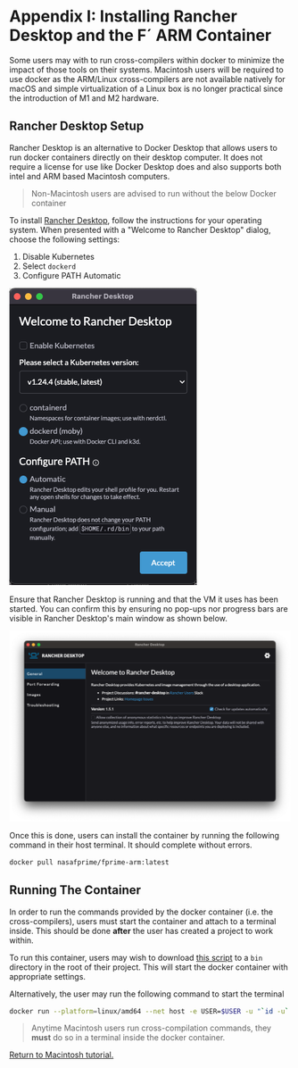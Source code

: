 # Appendix I: Installing Rancher Desktop and the F´ ARM Container

Some users may with to run cross-compilers within docker to minimize the impact of those tools on their systems. Macintosh users will be required to use docker as the ARM/Linux cross-compilers are not available natively for macOS and simple virtualization of a Linux box is no longer practical since the introduction of M1 and M2 hardware.

## Rancher Desktop Setup

Rancher Desktop is an alternative to Docker Desktop that allows users to run docker containers directly on their desktop  computer. It does not require a license for use like Docker Desktop does and also supports both intel and ARM based  Macintosh computers.

> Non-Macintosh users are advised to run without the below Docker container

To install [Rancher Desktop](https://rancherdesktop.io/), follow the instructions for your operating system. When presented with a "Welcome to Rancher Desktop" dialog, choose the following settings:
1. Disable Kubernetes
2. Select `dockerd`
3. Configure PATH Automatic

![Rancher Config](./img/rancher-config.png)

Ensure that Rancher Desktop is running and that the VM it uses has been started. You can confirm this by ensuring no pop-ups nor progress bars are visible in Rancher Desktop's main window as shown below.

![Rancher Main Window](./img/rancher-running.png)

Once this is done, users can install the container by running the following command in their host terminal. It should  complete without errors.

```bash
docker pull nasafprime/fprime-arm:latest
```

## Running The Container

In order to run the commands provided by the docker container (i.e. the cross-compilers), users must start the container and attach to a terminal inside. This should be done **after** the user has created a project to work within.

To run this container, users may wish to download [this script](https://github.com/fprime-community/fprime-workshop-led-blinker/blob/main/bin/macos-docker) to a `bin` directory in the root of their project. This will start the docker container with appropriate settings. 

Alternatively, the user may run the following command to start the terminal
```bash 
docker run --platform=linux/amd64 --net host -e USER=$USER -u "`id -u`:`id -g`" -v "/path/to/project:/project" -it nasafprime/fprime-arm:latest
```

> Anytime Macintosh users run cross-compilation commands, they **must** do so in a terminal inside the docker container.

[Return to Macintosh tutorial.](./macOS.md)
